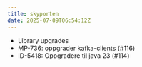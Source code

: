 ```yaml
---
title: skyporten
date: 2025-07-09T06:54:12Z
---
```

- Library upgrades
- MP-736: oppgrader kafka-clients (#116)
- ID-5418: Oppgradere til java 23 (#114)

